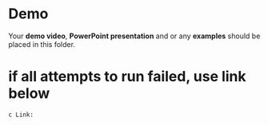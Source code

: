 # Demo
Your **demo video**, **PowerPoint presentation** and or any **examples** should be placed in this folder.

# if all attempts to run failed, use link below
``c
Link:
``
